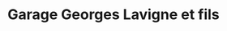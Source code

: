 ---
title: "Garage Georges Lavigne et fils"
url: /vaudreuil-dorion/garage-georges-lavigne-et-fils/
shop: Autowerkstatt
---